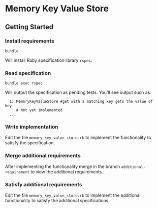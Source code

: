 # Memory Key Value Store
## Getting Started
### Install requirements
```
bundle
```

Will install Ruby specification library `rspec`.

### Read specification
```
bundle exec rspec
```

Will output the specification as pending tests. You'll see output such as:

```
  1) MemoryKeyValueStore #get with a matching key gets the value of key
     # Not yet implemented
  ...
```

### Write implementation

Edit the file `memory_key_value_store.rb` to implement the functionality to satisfy the specification.

### Merge additional requirements

After implementing the functionality merge in the branch `additional-requirement` to view the additional requirements.

### Satisfy additional requirements

Edit the file `memory_key_value_store.rb` to implement the additional functionality to satisfy the additional specifications.

